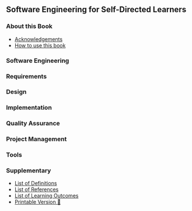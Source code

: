 <link rel="stylesheet" href="{{baseUrl}}/css/textbook.css">

<div class="website-content">

## Software Engineering for Self-Directed Learners

### About this Book

* [Acknowledgements](about/acknowledgements.html)
* [How to use this book](about/usage.html)

### Software Engineering

<include src="softwareEngineering/topicToc.md" />

### Requirements

<include src="requirements/topicToc.md" />

<include src="gatheringRequirements/topicToc.md" />

<include src="specifyingRequirements/topicToc.md" />

### Design

<include src="design/topicToc.md" />

<include src="designPrinciples/topicToc.md" />

<include src="oopDesign/topicToc.md" />

<include src="modeling/topicToc.md" />

<include src="architecture/topicToc.md" />

<include src="designPatterns/topicToc.md" />

### Implementation

<include src="ides/topicToc.md" />

<include src="codeQuality/topicToc.md" />

<include src="refactoring/topicToc.md" />

<include src="documentation/topicToc.md" />

<include src="errorHandling/topicToc.md" />

<include src="integration/topicToc.md" />

<include src="oopImplementation/topicToc.md" />

<include src="reuse/topicToc.md" />

### Quality Assurance

<include src="qualityAssurance/topicToc.md" />

<include src="testing/topicToc.md" />

<include src="testCaseDesign/topicToc.md" />

### Project Management

<include src="revisionControl/topicToc.md" />

<include src="projectPlanning/topicToc.md" />

<include src="teamwork/topicToc.md" />

<include src="processModels/topicToc.md" />

### Tools

<include src="uml/topicToc.md" />

<include src="intellij/topicToc.md" />

<include src="gitAndGithub/topicToc.md" />

<include src="javaTools/topicToc.md" />

<include src="junit/topicToc.md" />

### Supplementary

<include src="principles/topicToc.md" />

<!-- TODO: add review -->

* [List of Definitions](common/definitions.html)
* [List of References](common/references.html)
* [List of Learning Outcomes](common/outcomes.html)
* [Printable Version :scroll:](common/print.html)

</div>
